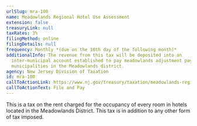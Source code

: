 ```yaml
---
urlSlug: mra-100
name: Meadowlands Regional Hotel Use Assessment
extension: false
treasuryLink: null
taxRates: 3%
filingMethod: online
filingDetails: null
frequency: Monthly *(due on the 10th day of the following month)*
additionalInfo: The revenue from this tax will be deposited into an
  inter-municipal account established to pay meadowlands adjustment payments to
  municipalities in the Meadowlands district.
agency: New Jersey Division of Taxation
id: mra-100
callToActionLink: https://www.nj.gov/treasury/taxation/meadowlands-regional-hotel.shtml
callToActionText: File and Pay
---
```


This is a tax on the rent charged for the occupancy of every room in hotels located in the Meadowlands District. This tax is in addition to any other form of tax imposed.
